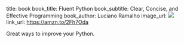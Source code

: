 title: book
book_title: Fluent Python
book_subtitle: Clear, Concise, and Effective Programming
book_author: Luciano Ramalho
image_url: <a href="https://www.amazon.com/Fluent-Python-Concise-Effective-Programming/dp/1491946008/ref=as_li_ss_il?ie=UTF8&qid=1546893362&sr=8-1&keywords=fluent+python&linkCode=li3&tag=expaand-20&linkId=71c3ba62c987ae47a19476893199ff71&language=en_US" target="_blank"><img border="0" src="//ws-na.amazon-adsystem.com/widgets/q?_encoding=UTF8&ASIN=1491946008&Format=_SL250_&ID=AsinImage&MarketPlace=US&ServiceVersion=20070822&WS=1&tag=expaand-20&language=en_US" ></a><img src="https://ir-na.amazon-adsystem.com/e/ir?t=expaand-20&language=en_US&l=li3&o=1&a=1491946008" width="1" height="1" border="0" alt="" style="border:none !important; margin:0px !important;" />
link_url: https://amzn.to/2Fh7Oda

Great ways to improve your Python.
